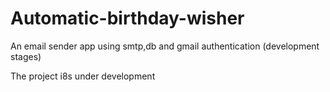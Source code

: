 # Automatic-birthday-wisher
An email sender app using smtp,db and gmail authentication (development stages)


The project i8s under development
